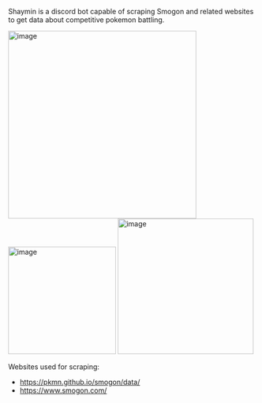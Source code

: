 Shaymin is a discord bot capable of scraping Smogon and related websites to get data about competitive pokemon battling.

<img width="381" alt="image" src="https://github.com/Mwoon0022/shaymin.py/assets/90773096/c8418e5b-9fa8-4d5d-8df1-ad890a1592e6">
<img width="218" alt="image" src="https://github.com/Mwoon0022/shaymin.py/assets/90773096/077b39d7-5469-4f85-b13b-af7f431e3832">
<img width="275" alt="image" src="https://github.com/Mwoon0022/shaymin.py/assets/90773096/050b51b1-54d5-42fd-b16c-41724b578ca6">

Websites used for scraping:
- https://pkmn.github.io/smogon/data/
- https://www.smogon.com/
